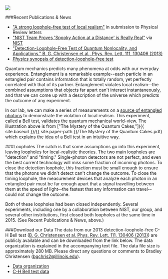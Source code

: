 <img src="{{ site.baseurl }}/img/quantum-cakes.jpg" class="img-responsive pull-left">

###Recent Publications & News
* ["A strong loophole-free test of local realism"](http://arxiv.org/abs/1511.03189) in submission to Physical Review letters
* ["NIST Team Proves 'Spooky Action at a Distance' is Really Real"](http://www.nist.gov/pml/div686/20151105loophole.cfm) via [NIST](http://www.nist.gov/)
* <a href="{{ site.baseurl }}/{{ site.paper-path }}/Detection-Loophole-Free Test of Quantum Nonlocality, and Applications.pdf">"Detection-Loophole-Free Test of Quantum Nonlocality, and Applications." B. G. Christensen et al., Phys. Rev. Lett. 111, 130406 (2013)</a>
* [*Physics* synopsis of detection-loophole-free test](http://physics.aps.org/synopsis-for/10.1103/PhysRevLett.111.130406)

Quantum mechanics predicts many phenomena at odds with our everyday experience. Entanglement is a remarkable example--each particle in an entangled pair contains information that is totally random, yet perfectly correlated with that of its partner. Entanglement violates local realism--the combined assumptions that objects far apart can't interact instantaneously, and that we can come up with a description of the universe which predicts the outcome of any experiment.

In our lab, we can make a series of measurements on a [source of entangled photons](#sources-of-entanglement) to demonstrate the violation of local realism. This experiment, called a Bell test, validates the quantum mechanical world-view. The illustration above is from ["The Mystery of the Quantum Cakes,"]({{ site.baseurl }}/{{ site.paper-path }}/The Mystery of the Quantum Cakes.pdf) which explains the idea of a Bell test in an intuitive way.

###Loopholes
The catch is that some assumptions go into this experiment, leaving loopholes for local-realistic theories. The two main loopholes are "detection" and "timing." Single-photon detectors are not perfect, and even the best current technology will miss some fraction of incoming photons. To close the detection loophole, this fraction must be small enough to ensure that the photons we didn't detect can't change the outcome. To close the timing loophole, the measurement devices that analyze each photon in an entangled pair must be far enough apart that a signal travelling between them at the speed of light--the fastest that any information can travel--could not change the outcome.

Both of these loopholes had been closed independently. Several experiments, including one by a collaboration between NIST, our group, and several other instritutions, first closed both loopholes at the same time in 2015. (See Recent Publications & News, above.)

###Download our Data
The data from our 2013 detection-loophole-free C-H Bell test (<a href="http://dx.doi.org/10.1103/PhysRevLett.111.130406">B. G. Christensen et al. Phys. Rev. Lett. 111, 130406 (2013)</a>) are publicly available and can be downloaded from the link below. The data organization is explained in the accompanying text file. The data file size is approximately 280 MB. Please direct any questions or comments to Bradley Christensen (bgchris2@illinois.edu).

* <a href="{{ site.baseurl }}/../BellTest/data_organization.txt">Data organization</a>
* <a href="{{ site.baseurl }}/../BellTest/CH_Bell_Data.zip">C-H Bell test data</a>
